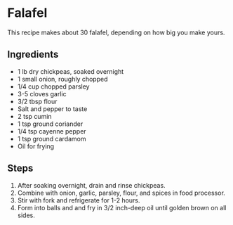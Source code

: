 # Falafel

This recipe makes about 30 falafel, depending on how big you make yours.

## Ingredients

- 1 lb dry chickpeas, soaked overnight
- 1 small onion, roughly chopped
- 1/4 cup chopped parsley
- 3-5 cloves garlic
- 3/2 tbsp flour
- Salt and pepper to taste
- 2 tsp cumin
- 1 tsp ground coriander
- 1/4 tsp cayenne pepper
- 1 tsp ground cardamom
- Oil for frying

## Steps

1. After soaking overnight, drain and rinse chickpeas.
2. Combine with onion, garlic, parsley, flour, and spices in food processor.
3. Stir with fork and refrigerate for 1-2 hours.
4. Form into balls and and fry in 3/2 inch-deep oil until golden brown on all sides.
